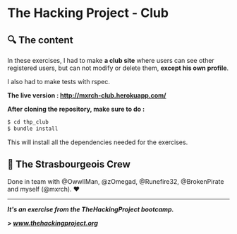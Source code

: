 # The Hacking Project - Club


## :mag: The content
In these exercises, I had to make **a club site** where users can see other registered users, but can not modify or delete them, **except his own profile**.

I also had to make tests with rspec.


**The live version : http://mxrch-club.herokuapp.com/**

**After cloning the repository, make sure to do :**
```sh
$ cd thp_club
$ bundle install
```

This will install all the dependencies needed for the exercises.

## :european_post_office: The Strasbourgeois Crew
Done in team with @OwwllMan, @zOmegad, @Runefire32, @BrokenPirate and myself (@mxrch). :heart:

<hr>

***It's an exercise from the TheHackingProject bootcamp.***

***> www.thehackingproject.org***
